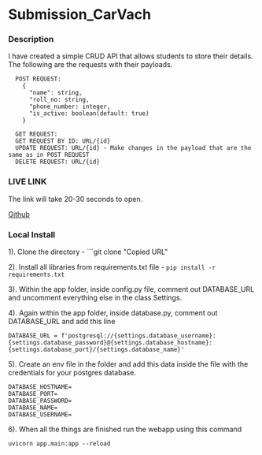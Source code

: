 # Submission_CarVach

### Description

I have created a simple CRUD API that allows students to store their details. The following are the requests with their payloads.

```
  POST REQUEST:
    {
      "name": string,
      "roll_no: string,
      "phone_number: integer,
      "is_active: boolean(default: true)
    }

  GET REQUEST:
  GET REQUEST BY ID: URL/{id}
  UPDATE REQUEST: URL/{id} - Make changes in the payload that are the same as in POST REQUEST
  DELETE REQUEST: URL/{id}
```
### LIVE LINK 

The link will take 20-30 seconds to open.

[Github](https://carvach-submission.onrender.com/docs#/)

### Local Install

1). Clone the directory - ```git clone "Copied URL" 

2). Install all libraries from requirements.txt file - ```pip install -r requirements.txt```

3). Within the app folder, inside config.py file, comment out DATABASE_URL and uncomment everything else in the class Settings.

4). Again within the app folder, inside database.py, comment out DATABASE_URL and add this line

```
DATABASE_URL = f'postgresql://{settings.database_username}:{settings.database_password}@{settings.database_hostname}:{settings.database_port}/{settings.database_name}'
```

5). Create an env file in the folder and add this data inside the file with the credentials for your postgres database.

```
DATABASE_HOSTNAME=
DATABASE_PORT=
DATABASE_PASSWORD=
DATABASE_NAME=
DATABASE_USERNAME=
```

6). When all the things are finished run the webapp using this command

```
uvicorn app.main:app --reload
```
